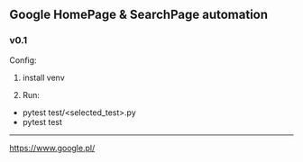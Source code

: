 ## Google HomePage & SearchPage automation
### v0.1

Config:
1. install venv

2. Run:

+ pytest test/<selected_test>.py
+ pytest test
---
https://www.google.pl/

